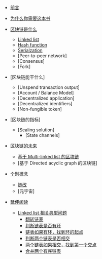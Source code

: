 
<!-- docs/_sidebar.md -->

- [前言](/README.md)
- [为什么你需要这本书](/为什么你需要这本书.md)

- [区块链是什么](/区块链是什么/README.md)
  - [Linked list](/区块链是什么/Linked%20list.md)
  - [Hash function](/区块链是什么/Hash%20function.md)
  - [Serialzation](/区块链是什么/Serialization.md)
  - [Peer-to-peer network]
  - [Consensus]
  - [Fork]
  
- [区块链能干什么]
  - [Unspend transaction output]
  - [Account / Balance Model]
  - [Decentralized application]
  - [Decentralized identifiers]
  - [Non-fungible token]
  
- [区块链的指标]
  - [Scaling solution]
    - [State channels]
  
- [区块链的未来](/区块链的未来/README.md)
  - [基于 Multi-linked list 的区块链](/区块链的未来/基于%20Multi-linked%20list%20的区块链.md)
  - [基于 Directed acyclic graph 的区块链]

- [个别概念](/个人概念/README.md)
  - [链改](/个人概念/链改.md)
  - [元宇宙]
  
- [延伸阅读](/延伸阅读/README.md)
  - [Linked list 相关典型问题](/延伸阅读/Linked%20list%20相关典型问题/README.md)
    - [翻转链表](/延伸阅读/Linked%20list%20相关典型问题/翻转链表.md)
    - [判断链表是否有环](/延伸阅读/Linked%20list%20相关典型问题/判断链表是否有环.md)
    - [链表如果有环，找到环的起点](/延伸阅读/Linked%20list%20相关典型问题/链表如果有环，找到环的起点.md)
    - [判断两个链表是否相交](/延伸阅读/Linked%20list%20相关典型问题/判断两个链表是否相交.md)
    - [两个链表如果相交，找到第一个交点](/延伸阅读/Linked%20list%20相关典型问题/链表如果有环，找到环的起点.md)
    - [合并两个有序链表](/延伸阅读/Linked%20list%20相关典型问题/合并两个有序链表.md)

